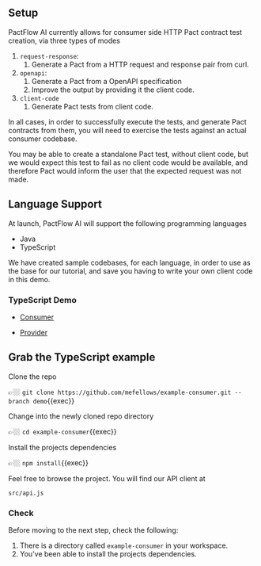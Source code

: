 ## Setup

PactFlow AI currently allows for consumer side HTTP Pact contract test creation, via three types of modes

1. `request-response`:
   1. Generate a Pact from a HTTP request and response pair from curl.
2. `openapi`:
   1. Generate a Pact from a OpenAPI specification
   2. Improve the output by providing it the client code.
3. `client-code`
   1. Generate Pact tests from client code.

In all cases, in order to successfully execute the tests, and generate Pact contracts from them, you will need
to exercise the tests against an actual consumer codebase.

You may be able to create a standalone Pact test, without client code, but we would expect this test to fail as
no client code would be available, and therefore Pact would inform the user that the expected request was not made.

## Language Support

At launch, PactFlow AI will support the following programming languages

- Java
- TypeScript

We have created sample codebases, for each language, in order to use as the base for our tutorial, and save you having
to write your own client code in this demo.

### TypeScript Demo

- [Consumer](https://github.com/mefellows/example-consumer/tree/demo)
<!-- - [Consumer](https://github.com/pactflow/example-consumer) -->
- [Provider](https://github.com/pactflow/example-provider)

<!--- ### Java Demo

- [Consumer](https://github.com/pactflow/example-consumer-java-junit)
- [Provider](https://github.com/pactflow/example-provider-springboot)
- --->


## Grab the TypeScript example

Clone the repo

👉🏼 `git clone https://github.com/mefellows/example-consumer.git --branch demo`{{exec}}

Change into the newly cloned repo directory

👉🏼 `cd example-consumer`{{exec}}

Install the projects dependencies

👉🏼 `npm install`{{exec}}

Feel free to browse the project. You will find our API client at

`src/api.js`

### Check

Before moving to the next step, check the following:

1. There is a directory called `example-consumer` in your workspace.
2. You've been able to install the projects dependencies.
